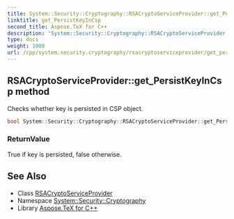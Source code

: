 ```yaml
---
title: System::Security::Cryptography::RSACryptoServiceProvider::get_PersistKeyInCsp method
linktitle: get_PersistKeyInCsp
second_title: Aspose.TeX for C++
description: 'System::Security::Cryptography::RSACryptoServiceProvider::get_PersistKeyInCsp method. Checks whether key is persisted in CSP object in C++.'
type: docs
weight: 1000
url: /cpp/system.security.cryptography/rsacryptoserviceprovider/get_persistkeyincsp/
---
```

## RSACryptoServiceProvider::get_PersistKeyInCsp method


Checks whether key is persisted in CSP object.

```cpp
bool System::Security::Cryptography::RSACryptoServiceProvider::get_PersistKeyInCsp() const
```


### ReturnValue

True if key is persisted, false otherwise.

## See Also

* Class [RSACryptoServiceProvider](../)
* Namespace [System::Security::Cryptography](../../)
* Library [Aspose.TeX for C++](../../../)
